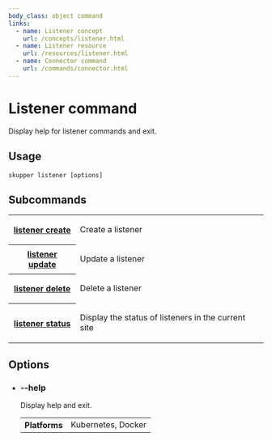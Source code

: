 ```yaml
---
body_class: object command
links:
  - name: Listener concept
    url: /concepts/listener.html
  - name: Listener resource
    url: /resources/listener.html
  - name: Connector command
    url: /commands/connector.html
---
```


# Listener command

<section>

Display help for listener commands and exit.

</section>

<section>

## Usage

~~~ shell
skupper listener [options]
~~~

</section>

<section>

## Subcommands

<table class="objects">
<tr><th><a href="listener-create.html">listener create</a></th><td><p>Create a listener</p>
</td></tr>
<tr><th><a href="listener-update.html">listener update</a></th><td><p>Update a listener</p>
</td></tr>
<tr><th><a href="listener-delete.html">listener delete</a></th><td><p>Delete a listener</p>
</td></tr>
<tr><th><a href="listener-status.html">listener status</a></th><td><p>Display the status of listeners in the current site</p>
</td></tr>
</table>

</section>

<section>

## Options

- <h3 id="help">--help <span class="attribute-info"></span></h3>

  Display help and exit.

  <table class="fields"><tr><th>Platforms</th><td>Kubernetes, Docker</td></table>

</section>
